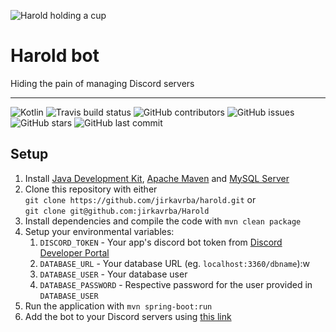 ![Harold holding a cup](https://imgur.com/wovweEt.png)

# Harold bot
Hiding the pain of managing Discord servers

---
![Kotlin](https://img.shields.io/badge/Written%20in-Kotlin-0095D5?style=for-the-badge)
![Travis build status](https://img.shields.io/travis/jirkavrba/harold?style=for-the-badge)
![GitHub contributors](https://img.shields.io/github/contributors/jirkavrba/harold?style=for-the-badge&color=green)
![GitHub issues](https://img.shields.io/github/issues/jirkavrba/harold?style=for-the-badge&color=green)
![GitHub stars](https://img.shields.io/github/stars/jirkavrba/harold?style=for-the-badge&color=green)
![GitHub last commit](https://img.shields.io/github/last-commit/jirkavrba/harold?style=for-the-badge)

## Setup

1. Install 
[Java Development Kit](https://openjdk.java.net/install/),
[Apache Maven](https://maven.apache.org/install.html) and 
[MySQL Server](https://dev.mysql.com/doc/mysql-installation-excerpt/8.0/en/)
1. Clone this repository with either \
`git clone https://github.com/jirkavrba/harold.git` or \
`git clone git@github.com:jirkavrba/Harold`
1. Install dependencies and compile the code with `mvn clean package`
1. Setup your environmental variables:
    1. `DISCORD_TOKEN` - Your app's discord bot token from [Discord Developer Portal](https://discord.com/developers)
    1. `DATABASE_URL` - Your database URL (eg. `localhost:3360/dbname`):w
    1. `DATABASE_USER` - Your database user
    1. `DATABASE_PASSWORD` - Respective password for the user provided in `DATABASE_USER`
    <!-- More variables will need to be setup probably -->
1. Run the application with `mvn spring-boot:run`
1. Add the bot to your Discord servers using [this link](https://discord.com/api/oauth2/authorize?client_id=716026411554439208&permissions=8&scope=bot)
